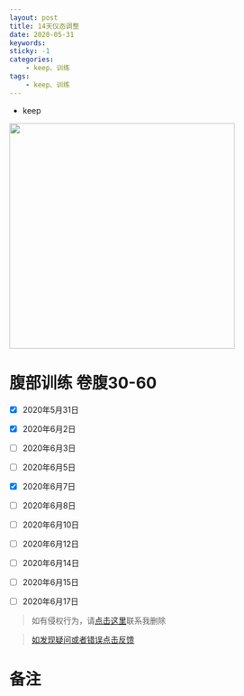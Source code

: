 ```yaml
---
layout: post
title: 14天仪态调整
date: 2020-05-31
keywords:
sticky: -1
categories:
    - keep、训练
tags:
    - keep、训练
---
```

- keep
<!-- more -->
<img src='https://cdn-1256164122.cos.ap-beijing.myqcloud.com/image/%E5%8D%9A%E6%96%87/keep.jpeg' width='400'>

# 腹部训练 卷腹30-60
- [x] 2020年5月31日
- [x] 2020年6月2日
- [ ] 2020年6月3日
- [ ] 2020年6月5日
- [x] 2020年6月7日
- [ ] 2020年6月8日
- [ ] 2020年6月10日
- [ ] 2020年6月12日
- [ ] 2020年6月14日
- [ ] 2020年6月15日
- [ ] 2020年6月17日


>如有侵权行为，请[点击这里](https://github.com/cooper-q/MattMeng_hexo/issues)联系我删除

>[如发现疑问或者错误点击反馈](https://github.com/cooper-q/MattMeng_hexo/issues)

# 备注

